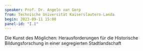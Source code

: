 ```yaml
---
speaker: Prof. Dr. Angelo van Gorp
from: Technische Universität Kaiserslautern-Landa
begin: 2023-09-11 15:00
panel-id: "I.1"
---
```


Die Kunst des Möglichen: Herausforderungen für die Historische Bildungsforschung in einer segregierten Stadtlandschaft

